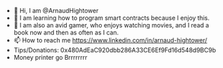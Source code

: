 - 👋 Hi, I am @ArnaudHightower
- 👀 I am learning how to program smart contracts because I enjoy this.
- 💞️ I am also an avid gamer, who enjoys watching movies, and I read a book now and then as often as I can.
- 📫 How to reach me https://www.linkedin.com/in/arnaud-hightower/
- Tips/Donations: 0x480AdEaC920dbb286A33CE6Ef9Fd16d548d9BC9b
- Money printer go Brrrrrrrr

<!---
ArnoTower/ArnoTower is a ✨ special ✨ repository because its `README.md` (this file) appears on your GitHub profile.
You can click the Preview link to take a look at your changes.
--->
